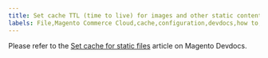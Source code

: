```yaml
---
title: Set cache TTL (time to live) for images and other static content
labels: File,Magento Commerce Cloud,cache,configuration,devdocs,how to,images,static
---
```


Please refer to the [Set cache for static files](https://devdocs.magento.com/guides/v2.3/cloud/project/set-cache.html) article on Magento Devdocs.